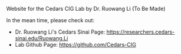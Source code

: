 Website for the Cedars CIG Lab by Dr. Ruowang Li (To Be Made)

In the mean time, please check out: 
- Dr. Ruowang Li's Cedars Sinai Page: https://researchers.cedars-sinai.edu/Ruowang.Li
- Lab Github Page: https://github.com/Cedars-CIG
